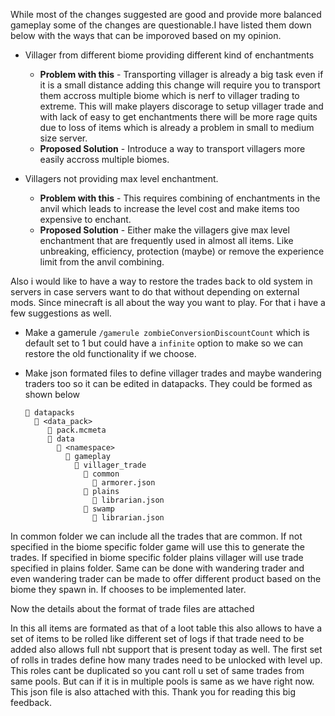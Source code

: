 While most of the changes suggested are good and provide more balanced gameplay some of the changes are questionable.I have listed them down below with the ways that can be imporoved based on my opinion.

- Villager from different biome providing different kind of enchantments
  - **Problem with this** - Transporting villager is already a big task even if it is a small distance adding this change will require you to transport them accross multiple biome which is nerf to villager trading to extreme. This will make players discorage to setup villager trade and with lack of easy to get enchantments there will be more rage quits due to loss of items which is already a problem in small to medium size server.
  - **Proposed Solution** - Introduce a way to transport villagers more easily accross multiple biomes.

- Villagers not providing max level enchantment.
  - **Problem with this** - This requires combining of enchantments in the anvil which leads to increase the level cost and make items too expensive to enchant.
  - **Proposed Solution** - Either make the villagers give max level enchantment that are frequently used in almost all items. Like unbreaking, efficiency, protection (maybe) or remove the experience limit from the anvil combining.



Also i would like to have a way to restore the trades back to old system in servers in case servers want to do that without depending on external mods. Since minecraft is all about the way you want to play. For that i have a few suggestions as well.
- Make a gamerule `/gamerule zombieConversionDiscountCount` which is default set to 1 but could have a `infinite` option to make so we can restore the old functionality if we choose.
- Make json formated files to define villager trades and maybe wandering traders too so it can be edited in datapacks. They could be formed as shown below 

      📂 datapacks
        📂 <data_pack>
           📜 pack.mcmeta
           📂 data
             📂 <namespace>
               📂 gameplay
                 📂 villager_trade
                   📂 common
                     📄 armorer.json
                   📂 plains
                     📄 librarian.json
                   📂 swamp
                     📄 librarian.json


In common folder we can include all the trades that are common. If not specified in the biome specific folder game will use this to generate the trades. If specified in biome specific folder plains villager will use trade specified in plains folder. Same can be done with wandering trader and even wandering trader can be made to offer different product based on the biome they spawn in. If chooses to be implemented later.

Now the details about the format of trade files are attached

In this all items are formated as that of a loot table this also allows to have a set of items to be rolled like different set of logs if that trade need to be added also allows full nbt support that is present today as well. The first set of rolls in trades define how many trades need to be unlocked with level up. This roles cant be duplicated so you cant roll u set of same trades from same pools. But can if it is in multiple pools is same as we have right now. This json file is also attached with this. Thank you for reading this big feedback.
